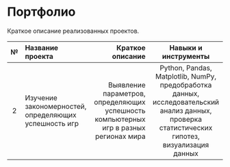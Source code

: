 # Портфолио

Краткое описание реализованных проектов.

|№| Название проекта | Краткое описание | Навыки и инструменты |
|:-:| :-------------------- | ---------------------: |:---------------------------:|
|2| Изучение закономерностей, определяющих успешность игр | Выявление параметров, определяющих успешность компьютерных игр в разных регионах мира | Python, Pandas, Matplotlib, NumPy, предобработка данных, исследовательский анализ данных, проверка статистических гипотез, визуализация данных |
